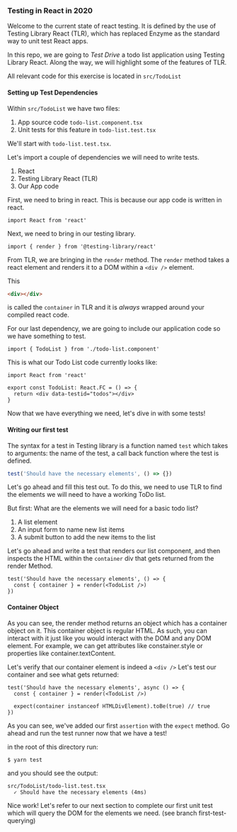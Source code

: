 ### Testing in React in 2020

Welcome to the current state of react testing. It is
defined by the use of Testing Library React (TLR),
which has replaced Enzyme as the standard way to unit
test React apps.

In this repo, we are going to _Test Drive_ a todo list application using Testing Library React. Along the way,
we will highlight some of the features of TLR.

All relevant code for this exercise is located in `src/TodoList`

#### Setting up Test Dependencies

Within `src/TodoList` we have two files:

1. App source code `todo-list.component.tsx`
2. Unit tests for this feature in `todo-list.test.tsx`

We'll start with `todo-list.test.tsx`.

Let's import a couple of dependencies we will need to write tests.

1. React
2. Testing Library React (TLR)
3. Our App code

First, we need to bring in react. This is because our app code
is written in react.

```tsx
import React from 'react'
```

Next, we need to bring in our testing library.

```tsx
import { render } from '@testing-library/react'
```

From TLR, we are bringing in the `render` method. The `render` method takes a react element and renders it to a DOM within a `<div />` element.

This

```html
<div></div>
```

is called the `container` in TLR and it is _always_ wrapped around your compiled react code.

For our last dependency, we are going to include our application code so we have something to test.

```tsx
import { TodoList } from './todo-list.component'
```

This is what our Todo List code currently looks like:

```tsx
import React from 'react'

export const TodoList: React.FC = () => {
  return <div data-testid="todos"></div>
}
```

Now that we have everything we need, let's dive in with some tests!

#### Writing our first test

The syntax for a test in Testing library is a function named `test` which takes to arguments: the name of the test, a call back function where
the test is defined.

```jsx
test('Should have the necessary elements', () => {})
```

Let's go ahead and fill this test out. To do this, we need to use TLR to find the elements we will need to have a working ToDo list.

But first: What are the elements we will need for a basic todo list?

1. A list element
2. An input form to name new list items
3. A submit button to add the new items to the list

Let's go ahead and write a test that renders our list component, and then inspects the HTML within the `container` div that gets returned from the render Method.

```tsx
test('Should have the necessary elements', () => {
  const { container } = render(<TodoList />)
})
```

#### Container Object

As you can see, the render method returns an object which has a container object on it. This container object is regular HTML. As such, you can interact with it just like you would interact with the DOM and any DOM element. For example, we
can get attributes like constainer.style or properties like
container.textContent.

Let's verify that our container element is indeed a `<div />`
Let's test our container and see what gets returned:

```tsx
test('Should have the necessary elements', async () => {
  const { container } = render(<TodoList />)

  expect(container instanceof HTMLDivElement).toBe(true) // true
})
```

As you can see, we've added our first `assertion` with the `expect` method. Go ahead and run the test runner now that we have a test!

in the root of this directory run:

```shell
$ yarn test
```

and you should see the output:

```shell
src/TodoList/todo-list.test.tsx
  ✓ Should have the necessary elements (4ms)
```

Nice work! Let's refer to our next section to complete our first unit test which will query the DOM for the elements we need. (see branch first-test-querying)

